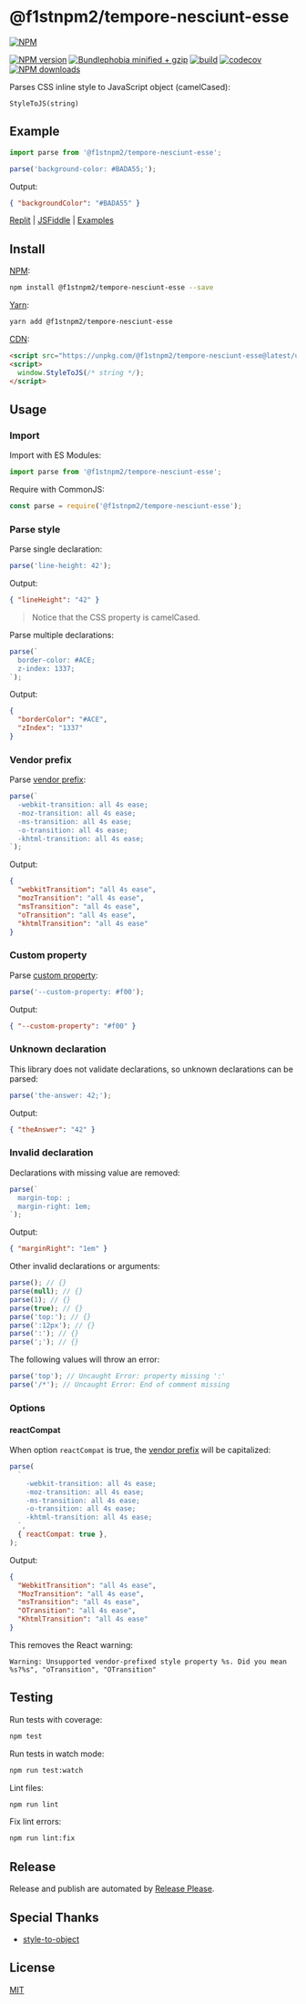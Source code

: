 # @f1stnpm2/tempore-nesciunt-esse

[![NPM](https://nodei.co/npm/@f1stnpm2/tempore-nesciunt-esse.png)](https://nodei.co/npm/@f1stnpm2/tempore-nesciunt-esse/)

[![NPM version](https://badgen.net/npm/v/@f1stnpm2/tempore-nesciunt-esse)](https://www.npmjs.com/package/@f1stnpm2/tempore-nesciunt-esse)
[![Bundlephobia minified + gzip](https://badgen.net/bundlephobia/minzip/@f1stnpm2/tempore-nesciunt-esse)](https://bundlephobia.com/package/@f1stnpm2/tempore-nesciunt-esse)
[![build](https://github.com/f1stnpm2/tempore-nesciunt-esse/actions/workflows/build.yml/badge.svg)](https://github.com/f1stnpm2/tempore-nesciunt-esse/actions/workflows/build.yml)
[![codecov](https://codecov.io/gh/remarkablemark/@f1stnpm2/tempore-nesciunt-esse/branch/master/graph/badge.svg?token=JWKUKTFT3E)](https://codecov.io/gh/remarkablemark/@f1stnpm2/tempore-nesciunt-esse)
[![NPM downloads](https://badgen.net/npm/dm/@f1stnpm2/tempore-nesciunt-esse)](https://www.npmjs.com/package/@f1stnpm2/tempore-nesciunt-esse)

Parses CSS inline style to JavaScript object (camelCased):

```
StyleToJS(string)
```

## Example

```js
import parse from '@f1stnpm2/tempore-nesciunt-esse';

parse('background-color: #BADA55;');
```

Output:

```json
{ "backgroundColor": "#BADA55" }
```

[Replit](https://replit.com/@remarkablemark/@f1stnpm2/tempore-nesciunt-esse) | [JSFiddle](https://jsfiddle.net/remarkablemark/04nob1y7/) | [Examples](https://github.com/f1stnpm2/tempore-nesciunt-esse/tree/master/examples)

## Install

[NPM](https://www.npmjs.com/package/@f1stnpm2/tempore-nesciunt-esse):

```sh
npm install @f1stnpm2/tempore-nesciunt-esse --save
```

[Yarn](https://yarnpkg.com/package/@f1stnpm2/tempore-nesciunt-esse):

```sh
yarn add @f1stnpm2/tempore-nesciunt-esse
```

[CDN](https://unpkg.com/@f1stnpm2/tempore-nesciunt-esse/):

```html
<script src="https://unpkg.com/@f1stnpm2/tempore-nesciunt-esse@latest/umd/@f1stnpm2/tempore-nesciunt-esse.min.js"></script>
<script>
  window.StyleToJS(/* string */);
</script>
```

## Usage

### Import

Import with ES Modules:

```js
import parse from '@f1stnpm2/tempore-nesciunt-esse';
```

Require with CommonJS:

```js
const parse = require('@f1stnpm2/tempore-nesciunt-esse');
```

### Parse style

Parse single declaration:

```js
parse('line-height: 42');
```

Output:

```json
{ "lineHeight": "42" }
```

> Notice that the CSS property is camelCased.

Parse multiple declarations:

```js
parse(`
  border-color: #ACE;
  z-index: 1337;
`);
```

Output:

```json
{
  "borderColor": "#ACE",
  "zIndex": "1337"
}
```

### Vendor prefix

Parse [vendor prefix](https://developer.mozilla.org/en-US/docs/Glossary/Vendor_Prefix):

```js
parse(`
  -webkit-transition: all 4s ease;
  -moz-transition: all 4s ease;
  -ms-transition: all 4s ease;
  -o-transition: all 4s ease;
  -khtml-transition: all 4s ease;
`);
```

Output:

```json
{
  "webkitTransition": "all 4s ease",
  "mozTransition": "all 4s ease",
  "msTransition": "all 4s ease",
  "oTransition": "all 4s ease",
  "khtmlTransition": "all 4s ease"
}
```

### Custom property

Parse [custom property](https://developer.mozilla.org/en-US/docs/Web/CSS/--*):

```js
parse('--custom-property: #f00');
```

Output:

```json
{ "--custom-property": "#f00" }
```

### Unknown declaration

This library does not validate declarations, so unknown declarations can be parsed:

```js
parse('the-answer: 42;');
```

Output:

```json
{ "theAnswer": "42" }
```

### Invalid declaration

Declarations with missing value are removed:

```js
parse(`
  margin-top: ;
  margin-right: 1em;
`);
```

Output:

```json
{ "marginRight": "1em" }
```

Other invalid declarations or arguments:

```js
parse(); // {}
parse(null); // {}
parse(1); // {}
parse(true); // {}
parse('top:'); // {}
parse(':12px'); // {}
parse(':'); // {}
parse(';'); // {}
```

The following values will throw an error:

```js
parse('top'); // Uncaught Error: property missing ':'
parse('/*'); // Uncaught Error: End of comment missing
```

### Options

#### reactCompat

When option `reactCompat` is true, the [vendor prefix](https://developer.mozilla.org/en-US/docs/Glossary/Vendor_Prefix) will be capitalized:

```js
parse(
  `
    -webkit-transition: all 4s ease;
    -moz-transition: all 4s ease;
    -ms-transition: all 4s ease;
    -o-transition: all 4s ease;
    -khtml-transition: all 4s ease;
  `,
  { reactCompat: true },
);
```

Output:

```json
{
  "WebkitTransition": "all 4s ease",
  "MozTransition": "all 4s ease",
  "msTransition": "all 4s ease",
  "OTransition": "all 4s ease",
  "KhtmlTransition": "all 4s ease"
}
```

This removes the React warning:

```
Warning: Unsupported vendor-prefixed style property %s. Did you mean %s?%s", "oTransition", "OTransition"
```

## Testing

Run tests with coverage:

```sh
npm test
```

Run tests in watch mode:

```sh
npm run test:watch
```

Lint files:

```sh
npm run lint
```

Fix lint errors:

```sh
npm run lint:fix
```

## Release

Release and publish are automated by [Release Please](https://github.com/googleapis/release-please).

## Special Thanks

- [style-to-object](https://github.com/remarkablemark/style-to-object)

## License

[MIT](https://github.com/f1stnpm2/tempore-nesciunt-esse/blob/master/LICENSE)
